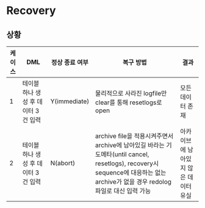 # Recovery

## 상황



| 케이스 | DML                                 | 정상 종료 여부 | 복구 방법                                                    | 결과                                 |
| ------ | ----------------------------------- | -------------- | ------------------------------------------------------------ | ------------------------------------ |
| 1      | 테이블 하나 생성 후 데이터 3건 입력 | Y(immediate)   | 물리적으로 사라진 logfile만 clear를 통해  resetlogs로 open   | 모든 데이터 존재                     |
| 2      | 테이블 하나 생성 후 데이터 3건 입력 | N(abort)       | archive file을 적용시켜주면서 archive에 남아있길 바라는 기도메타(until cancel, resetlogs), recovery시 sequence에 대응하는 없는 archive가 없을 경우 redolog 파일로 대신 입력 가능 | 아카이브에 남아있지 않은 데이터 유실 |
